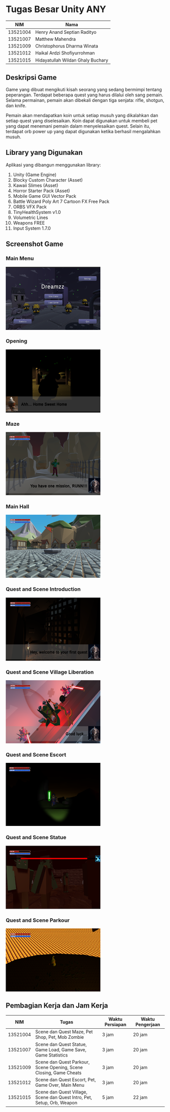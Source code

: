 # Tugas Besar Unity ANY
| NIM | Nama |
| --- | ---- |
| 13521004 | Henry Anand Septian Radityo |
| 13521007 | Matthew Mahendra |
| 13521009 | Christophorus Dharma Winata |
| 13521012 | Haikal Ardzi Shofiyurrohman |
| 13521015 | Hidayatullah Wildan Ghaly Buchary |

## Deskripsi Game
Game yang dibuat mengikuti kisah seorang yang sedang bermimpi tentang peperangan. Terdapat beberapa quest yang harus dilalui oleh sang pemain. Selama permainan, pemain akan dibekali dengan tiga senjata: rifle, shotgun, dan knife.

Pemain akan mendapatkan koin untuk setiap musuh yang dikalahkan dan setiap quest yang diselesaikan. Koin dapat digunakan untuk membeli pet yang dapat menemani pemain dalam menyelesaikan quest. Selain itu, terdapat orb power up yang dapat digunakan ketika berhasil mengalahkan musuh.

## Library yang Digunakan
Aplikasi yang dibangun menggunakan library:
1. Unity (Game Engine)
2. Blocky Custom Character (Asset)
3. Kawaii Slimes (Asset)
4. Horror Starter Pack (Asset)
5. Mobile Game GUI Vector Pack
6. Battle Wizard Poly Art
7  Cartoon FX Free Pack
8. ORBS VFX Pack
9. TinyHealthSystem v1.0
10. Volumetric Lines
11. Weapons FREE
12. Input System 1.7.0

## Screenshot Game
### Main Menu
<img src="./screenshot/MainMenu.png" width="300" height="200">

### Opening
<img src="./screenshot/Opening.png" width="300" height="200">

### Maze
<img src="./screenshot//Maze.png" width="300" height="200">

### Main Hall
<img src="./screenshot/MainHall.png" width='300' height="200">

### Quest and Scene Introduction
<img src="./screenshot/Willy.png" width="300" height="200">

### Quest and Scene Village Liberation
<img src="./screenshot/VillageLiberation.png" width="300" height="200">

### Quest and Scene Escort
<img src="./screenshot/Escort.png" width="300" height="200">

### Quest and Scene Statue
<img src="./screenshot/Statue.png" width="300" height="200">

### Quest and Scene Parkour
<img src="./screenshot/Parkour.png" width="300" height="200">


## Pembagian Kerja dan Jam Kerja
| NIM | Tugas | Waktu Persiapan | Waktu Pengerjaan |
| --- | ----- | --------------- | ---------------- |
| 13521004 | Scene dan Quest Maze, Pet Shop, Pet, Mob Zombie | 3 jam | 20 jam |
| 13521007 | Scene dan Quest Statue, Game Load, Game Save, Game Statistics | 3 jam | 20 jam |
| 13521009 | Scene dan Quest Parkour, Scene Opening, Scene Closing, Game Cheats | 3 jam | 20 jam |
| 13521012 | Scene dan Quest Escort, Pet, Game Over, Main Menu | 3 jam | 20 jam |
| 13521015 | Scene dan Quest Village, Scene dan Quest Intro, Pet, Setup, Orb, Weapon | 5 jam | 22 jam |
